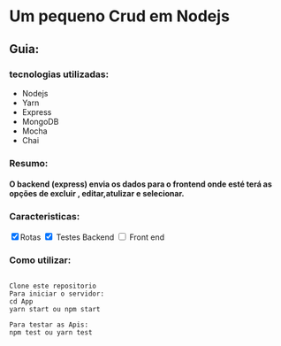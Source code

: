 # Um pequeno Crud em Nodejs
	
## Guia:
### tecnologias utilizadas:
 - Nodejs
 - Yarn
 - Express
 - MongoDB
 - Mocha
 - Chai

 ### Resumo:
####  O backend (express) envia os dados para o frontend onde esté terá as opções de excluir , editar,atulizar e selecionar.
 ### Caracteristicas:
<input  type="checkbox" checked="true">Rotas
<input  type="checkbox" checked="true" > Testes Backend
<input type="checkbox"> Front end

### Como utilizar:
<pre>
<code> 
Clone este repositorio
Para iniciar o servidor:
cd App
yarn start ou npm start

Para testar as Apis:
npm test ou yarn test
</code>
</pre>

